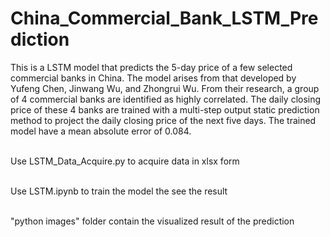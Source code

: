 # China_Commercial_Bank_LSTM_Prediction

This is a LSTM model that predicts the 5-day price of a few selected commercial banks in China. The model arises from that developed by Yufeng Chen, Jinwang Wu, and Zhongrui Wu. From their research, a group of 4 commercial banks are identified as highly correlated. The daily closing price of these 4 banks are trained with a multi-step output static prediction method to project the daily closing price of the next five days. The trained model have a mean absolute error of 0.084.

<br>Use LSTM_Data_Acquire.py to acquire data in xlsx form

<br>Use LSTM.ipynb to train the model the see the result

<br>"python images" folder contain the visualized result of the prediction
